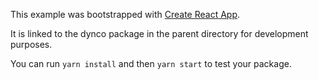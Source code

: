 This example was bootstrapped with [Create React App](https://github.com/facebook/create-react-app).

It is linked to the dynco package in the parent directory for development purposes.

You can run `yarn install` and then `yarn start` to test your package.
